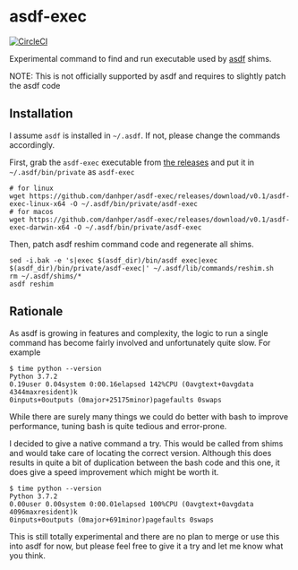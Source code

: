 # asdf-exec

[![CircleCI](https://circleci.com/gh/danhper/asdf-exec.svg?style=svg)](https://circleci.com/gh/danhper/asdf-exec)

Experimental command to find and run executable used by [asdf][asdf] shims.

NOTE: This is not officially supported by asdf and requires to slightly
patch the asdf code

## Installation

I assume `asdf` is installed in `~/.asdf`. If not, please change the commands accordingly.

First, grab the `asdf-exec` executable from [the releases](https://github.com/danhper/asdf-exec/releases/)
and put it in `~/.asdf/bin/private` as `asdf-exec`

```
# for linux
wget https://github.com/danhper/asdf-exec/releases/download/v0.1/asdf-exec-linux-x64 -O ~/.asdf/bin/private/asdf-exec
# for macos
wget https://github.com/danhper/asdf-exec/releases/download/v0.1/asdf-exec-darwin-x64 -O ~/.asdf/bin/private/asdf-exec
```

Then, patch asdf reshim command code and regenerate all shims.

```
sed -i.bak -e 's|exec $(asdf_dir)/bin/asdf exec|exec $(asdf_dir)/bin/private/asdf-exec|' ~/.asdf/lib/commands/reshim.sh
rm ~/.asdf/shims/*
asdf reshim
```

## Rationale

As asdf is growing in features and complexity, the logic to run a single
command has become fairly involved and unfortunately quite slow.
For example

```
$ time python --version
Python 3.7.2
0.19user 0.04system 0:00.16elapsed 142%CPU (0avgtext+0avgdata 4344maxresident)k
0inputs+0outputs (0major+25175minor)pagefaults 0swaps
```

While there are surely many things we could do better with bash to improve
performance, tuning bash is quite tedious and error-prone.

I decided to give a native command a try. This would be called from shims
and would take care of locating the correct version.
Although this does results in quite a bit of duplication between the bash
code and this one, it does give a speed improvement which might be worth it.

```
$ time python --version
Python 3.7.2
0.00user 0.00system 0:00.01elapsed 100%CPU (0avgtext+0avgdata 4096maxresident)k
0inputs+0outputs (0major+691minor)pagefaults 0swaps
```

This is still totally experimental and there are no plan to merge or use this into
asdf for now, but please feel free to give it a try and let me know what you think.




[asdf]: https://github.com/asdf-vm/asdf
